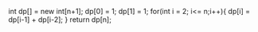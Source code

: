 int dp[] = new int[n+1];
dp[0] = 1;
dp[1] = 1;
for(int i = 2; i<= n;i++){
dp[i] = dp[i-1] + dp[i-2];
}
return dp[n];